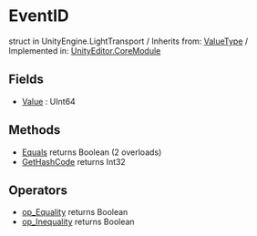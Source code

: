 # EventID
struct in UnityEngine.LightTransport
 / Inherits from: <a href="https://docs.unity3d.com/6000.0/Documentation/ScriptReference/ValueType.html" target="_blank">ValueType</a> / Implemented in: <a href="https://docs.unity3d.com/6000.0/Documentation/ScriptReference/UnityEditor.CoreModule.html" target="_blank">UnityEditor.CoreModule</a>
## Fields
- <a href="https://docs.unity3d.com/6000.0/Documentation/ScriptReference/EventID-Value.html" target="_blank">Value</a> : UInt64
## Methods
- <a href="https://docs.unity3d.com/6000.0/Documentation/ScriptReference/EventID.Equals.html" target="_blank">Equals</a> returns Boolean (2 overloads)
- <a href="https://docs.unity3d.com/6000.0/Documentation/ScriptReference/EventID.GetHashCode.html" target="_blank">GetHashCode</a> returns Int32
## Operators
- <a href="https://docs.unity3d.com/6000.0/Documentation/ScriptReference/EventID.op_Equality.html" target="_blank">op_Equality</a> returns Boolean
- <a href="https://docs.unity3d.com/6000.0/Documentation/ScriptReference/EventID.op_Inequality.html" target="_blank">op_Inequality</a> returns Boolean
